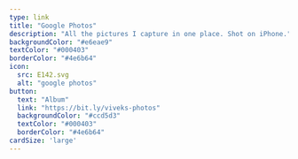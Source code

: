 ```yaml
---
type: link
title: "Google Photos"
description: "All the pictures I capture in one place. Shot on iPhone."
backgroundColor: "#e6eae9"
textColor: "#000403"
borderColor: "#4e6b64"
icon:
  src: E142.svg
  alt: "google photos"
button: 
  text: "Album"
  link: "https://bit.ly/viveks-photos"
  backgroundColor: "#ccd5d3"
  textColor: "#000403"
  borderColor: "#4e6b64"
cardSize: 'large'
---
```

